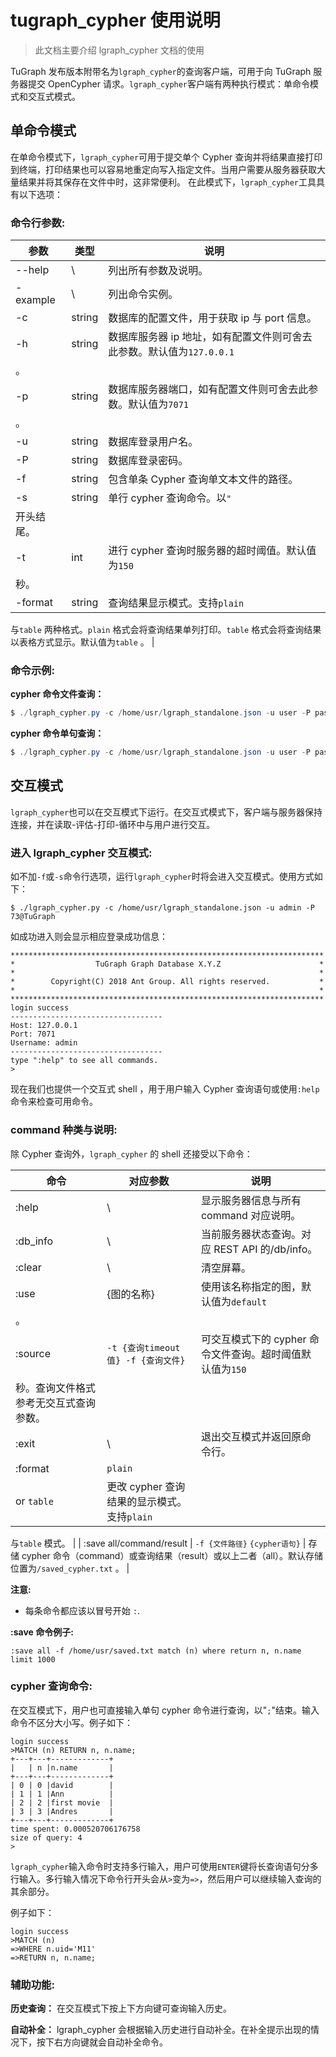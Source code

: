 # tugraph_cypher 使用说明

> 此文档主要介绍 lgraph_cypher 文档的使用

TuGraph 发布版本附带名为`lgraph_cypher`的查询客户端，可用于向 TuGraph 服务器提交 OpenCypher 请求。`lgraph_cypher`客户端有两种执行模式：单命令模式和交互式模式。

## 单命令模式

在单命令模式下，`lgraph_cypher`可用于提交单个 Cypher 查询并将结果直接打印到终端，打印结果也可以容易地重定向写入指定文件。当用户需要从服务器获取大量结果并将其保存在文件中时，这非常便利。
在此模式下，`lgraph_cypher`工具具有以下选项：

### 命令行参数:

| 参数       | 类型   | 说明                                                                  |
| ---------- | ------ | --------------------------------------------------------------------- |
| --help     | \\     | 列出所有参数及说明。                                                  |
| -example   | \\     | 列出命令实例。                                                        |
| -c         | string | 数据库的配置文件，用于获取 ip 与 port 信息。                          |
| -h         | string | 数据库服务器 ip 地址，如有配置文件则可舍去此参数。默认值为`127.0.0.1` |
| 。         |
| -p         | string | 数据库服务器端口，如有配置文件则可舍去此参数。默认值为`7071`          |
| 。         |
| -u         | string | 数据库登录用户名。                                                    |
| -P         | string | 数据库登录密码。                                                      |
| -f         | string | 包含单条 Cypher 查询单文本文件的路径。                                |
| -s         | string | 单行 cypher 查询命令。以`"`                                           |
| 开头结尾。 |
| -t         | int    | 进行 cypher 查询时服务器的超时阈值。默认值为`150`                     |
| 秒。       |
| -format    | string | 查询结果显示模式。支持`plain`                                         |

与`table`
两种格式。`plain`
格式会将查询结果单列打印。`table`
格式会将查询结果以表格方式显示。默认值为`table`
。 |

### 命令示例:

**cypher 命令文件查询：**

```powershell
$ ./lgraph_cypher.py -c /home/usr/lgraph_standalone.json -u user -P password -f /home/usr/cypher.json
```

**cypher 命令单句查询：**

```powershell
$ ./lgraph_cypher.py -c /home/usr/lgraph_standalone.json -u user -P password -s "MATCH (n) RETURN n"
```

## 交互模式

`lgraph_cypher`也可以在交互模式下运行。在交互式模式下，客户端与服务器保持连接，并在读取-评估-打印-循环中与用户进行交互。

### 进入 lgraph_cypher 交互模式:

如不加`-f`或`-s`命令行选项，运行`lgraph_cypher`时将会进入交互模式。使用方式如下：

```
$ ./lgraph_cypher.py -c /home/usr/lgraph_standalone.json -u admin -P 73@TuGraph
```

如成功进入则会显示相应登录成功信息：

```
**********************************************************************
*                  TuGraph Graph Database X.Y.Z                      *
*                                                                    *
*        Copyright(C) 2018 Ant Group. All rights reserved.           *
*                                                                    *
**********************************************************************
login success
----------------------------------
Host: 127.0.0.1
Port: 7071
Username: admin
----------------------------------
type ":help" to see all commands.
>
```

现在我们也提供一个交互式 shell ，用于用户输入 Cypher 查询语句或使用`:help`命令来检查可用命令。

### command 种类与说明:

除 Cypher 查询外，`lgraph_cypher` 的 shell 还接受以下命令：

| 命令                                   | 对应参数                                    | 说明                                                      |
| -------------------------------------- | ------------------------------------------- | --------------------------------------------------------- |
| :help                                  | \\                                          | 显示服务器信息与所有 command 对应说明。                   |
| :db_info                               | \\                                          | 当前服务器状态查询。对应 REST API 的/db/info。            |
| :clear                                 | \\                                          | 清空屏幕。                                                |
| :use                                   | {图的名称}                                  | 使用该名称指定的图，默认值为`default`                     |
| 。                                     |
| :source                                | `-t {查询timeout值} -f {查询文件}`          | 可交互模式下的 cypher 命令文件查询。超时阈值默认值为`150` |
| 秒。查询文件格式参考无交互式查询参数。 |
| :exit                                  | \\                                          | 退出交互模式并返回原命令行。                              |
| :format                                | `plain`                                     |
| or `table`                             | 更改 cypher 查询结果的显示模式。支持`plain` |

与`table`
模式。 |
| :save all/command/result | `-f {文件路径}`
`{cypher语句}` | 存储 cypher 命令（command）或查询结果（result）或以上二者（all）。默认存储位置为`/saved_cypher.txt`
。 |

**注意:**

- 每条命令都应该以冒号开始 `:`.

**:save 命令例子:**

```
:save all -f /home/usr/saved.txt match (n) where return n, n.name limit 1000
```

### cypher 查询命令:

在交互模式下，用户也可直接输入单句 cypher 命令进行查询，以"`;`"结束。输入命令不区分大小写。例子如下：

```
login success
>MATCH (n) RETURN n, n.name;
+---+---+-------------+
|   | n |n.name       |
+---+---+-------------+
| 0 | 0 |david        |
| 1 | 1 |Ann          |
| 2 | 2 |first movie  |
| 3 | 3 |Andres       |
+---+---+-------------+
time spent: 0.000520706176758
size of query: 4
>
```

`lgraph_cypher`输入命令时支持多行输入，用户可使用`ENTER`键将长查询语句分多行输入。多行输入情况下命令行开头会从`>`变为`=>`，然后用户可以继续输入查询的其余部分。

例子如下：

```
login success
>MATCH (n)
=>WHERE n.uid='M11'
=>RETURN n, n.name;
```

### 辅助功能:

**历史查询：** 在交互模式下按上下方向键可查询输入历史。

**自动补全：** lgraph_cypher 会根据输入历史进行自动补全。在补全提示出现的情况下，按下右方向键就会自动补全命令。
